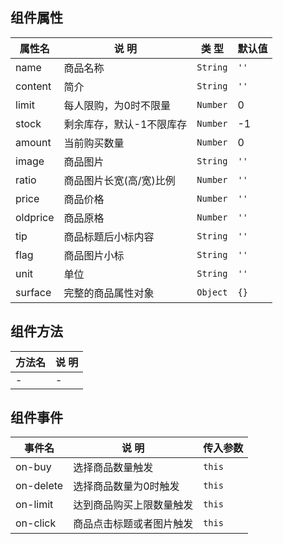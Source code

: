 ## 组件属性

| 属性名      | 说 明         | 类 型 |默认值  |
| ------------- |-----------|------| -----|
| name | 商品名称 | `String` | `''` |
| content | 简介 | `String` | `''` |
| limit | 每人限购，为0时不限量 | `Number` | 0 |
| stock | 剩余库存，默认-1不限库存 | `Number` | -1 |
| amount | 当前购买数量 | `Number` | 0 |
| image | 商品图片 | `String` | `''` |
| ratio | 商品图片长宽(高/宽)比例 | `Number` | `''` |
| price | 商品价格 | `Number` | `''` |
| oldprice | 商品原格 | `Number` | `''` |
| tip | 商品标题后小标内容 | `String` | `''` |
| flag | 商品图片小标 | `String` | `''` |
| unit | 单位 | `String` | `''` |
| surface | 完整的商品属性对象 | `Object` | `{}` |


## 组件方法

| 方法名 | 说 明 |
|-------|-------|
| - | - |

## 组件事件

| 事件名 | 说 明 | 传入参数 |
|-------|----------|----|
| on-buy | 选择商品数量触发 | `this` |
| on-delete | 选择商品数量为0时触发 | `this` |
| on-limit | 达到商品购买上限数量触发 | `this` |
| on-click | 商品点击标题或者图片触发 | `this` |
